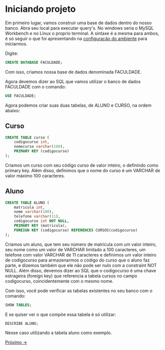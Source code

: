 # Iniciando projeto

Em primeiro lugar, vamos construir uma base de dados dentro do nosso banco. Abra seu local para executar query's. No windows seria o MySQL Workbench e no Linux o proprio terminal. A sintaxe é a mesma para ambos, é só seguir o que foi apresentando na <a href="../01-Ambiente">configuração do ambiente</a> para iniciarmos.

Digite:

```sql
CREATE DATABASE FACULDADE;
```
Com isso, criamos nossa base de dados denominada FACULDADE.

Agora devemos dizer ao SQL que vamos utilizar o banco de dados FACULDADE com o comando:

```sql
USE FACULDADE;
```

Agora podemos criar suas duas tabelas, de ALUNO e CURSO, na ordem abaixo:

## Curso

```sql
CREATE TABLE curso (
    codigocurso int,
    nomecurso varchar(100),
    PRIMARY KEY (codigocurso)
);
```
Criamos um curso com seu código curso de valor inteiro, o definindo como primary key. Além disso, definimos que o nome do curso é um VARCHAR de valor máximo 100 caracteres.

## Aluno

```sql
CREATE TABLE ALUNO (
    matricula int,
    nome varchar(100),
    telefone varchar(11),
    codigocurso int NOT NULL,
    PRIMARY KEY (matricula),
    FOREIGN KEY (codigocurso) REFERENCES CURSOS(codigocurso)
);
```

Criamos um aluno, que tem seu número de matrícula com um valor inteiro, seu nome como um valor de VARCHAR limitado a 100 caracteres, um telefone com valor VARCHAR de 11 caracteres e definimos um valor inteiro de codigocurso para armazenarmos o código do curso que o aluno faz parte, e dizemos também que ele não pode ser nulo com a constraint NOT NULL. Além disso, devemos dizer ao SQL que o codigocurso é uma chave estrageira (foreign key) que referencia a tabela cursos no campo codigocurso, coincidentemente com o mesmo nome.

Com isso, você pode verificar as tabelas existentes no seu banco com o comando:

```sql
SHOW TABLES;
```
E se quiser ver o que compõe essa tabela é só utilizar:

```sql
DESCRIBE ALUNO;
```
Nesse caso utilizando a tabela aluno como exemplo.


<a href="./02-InserindoValores.md">Próximo -></a>